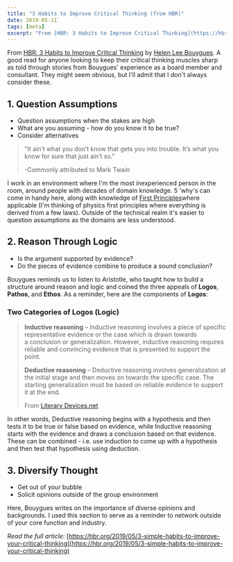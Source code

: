 ```yaml
---
title: "3 Habits to Improve Critical Thinking (from HBR)"
date: 2019-05-11`
tags: [meta]
excerpt: "From [HBR: 3 Habits to Improve Critical Thinking](https://hbr.org/2019/05/3-simple-habits-to-improve-your-critical-thinking) by [Helen Lee Bouygues](hbr.org/search?term=helen%20lee%20bouygues). A good read for anyone looking to keep their critical thinking muscles sharp as told through stories from Bouygues' experience as a board member and consultant. They might seem obvious, but I'll admit that I don't always consider these."
---
```

From [HBR: 3 Habits to Improve Critical Thinking](https://hbr.org/2019/05/3-simple-habits-to-improve-your-critical-thinking) by [Helen Lee Bouygues](hbr.org/search?term=helen%20lee%20bouygues). A good read for anyone looking to keep their critical thinking muscles sharp as told through stories from Bouygues' experience as a board member and consultant. They might seem obvious, but I'll admit that I don't always consider these. 

## 1. Question Assumptions

* Question assumptions when the stakes are high
* What are you assuming - how do you know it to be true?
* Consider alternatives

> "It ain’t what you don’t know that gets you into trouble. It’s what you know for sure that just ain’t so."
> 
>  -Commonly attributed to Mark Twain

I work in an environment where I'm the most inexperienced person in the room, around people with decades of domain knowledge. 5 'why's can come in handy here, along with knowledge of [First Principles](https://en.wikipedia.org/wiki/First_principle)where applicable (I'm thinking of physics first principles where everything is derived from a few laws). Outside of the technical realm it's easier to question assumptions as the domains are less understood.

## 2. Reason Through Logic

* Is the argument supported by evidence?
* Do the pieces of evidence combine to produce a sound conclusion?

Bouygues reminds us to listen to Aristotle, who taught how to build a structure around reason and logic and coined the three appeals of **Logos**, **Pathos**, and **Ethos**. As a reminder, here are the components of **Logos**:

### Two Categories of Logos (Logic)

> **Inductive reasoning** – Inductive reasoning involves a piece of specific representative evidence or the case which is drawn towards a conclusion or generalization. However, inductive reasoning requires reliable and convincing evidence that is presented to support the point.
> 
> **Deductive reasoning** – Deductive reasoning involves generalization at the initial stage and then moves on towards the specific case. The starting generalization must be based on reliable evidence to support it at the end.
> 
> From [Literary Devices.net](https://literarydevices.net/logos/)

In other words, Deductive reasoning begins with a hypothesis and then tests it to be true or false based on evidence, while Inductive reasoning starts with the evidence and draws a conclusion based on that evidence. These can be combined - i.e. use induction to come up with a hypothesis and then test that hypothesis using deduction.

## 3. Diversify Thought
* Get out of your bubble
* Solicit opinions outside of the group environment

Here, Bouygues writes on the importance of diverse opinions and backgrounds. I used this section to serve as a reminder to network outside of your core function and industry. 

*Read the full article:* [https://hbr.org/2019/05/3-simple-habits-to-improve-your-critical-thinking](https://hbr.org/2019/05/3-simple-habits-to-improve-your-critical-thinking)

